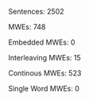 Sentences: 2502

MWEs: 748

Embedded MWEs: 0

Interleaving MWEs: 15

Continous MWEs: 523

Single Word MWEs: 0